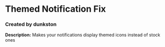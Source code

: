 # Themed Notification Fix
### Created by dunkston
**Description:** Makes your notifications display themed icons instead of stock ones
